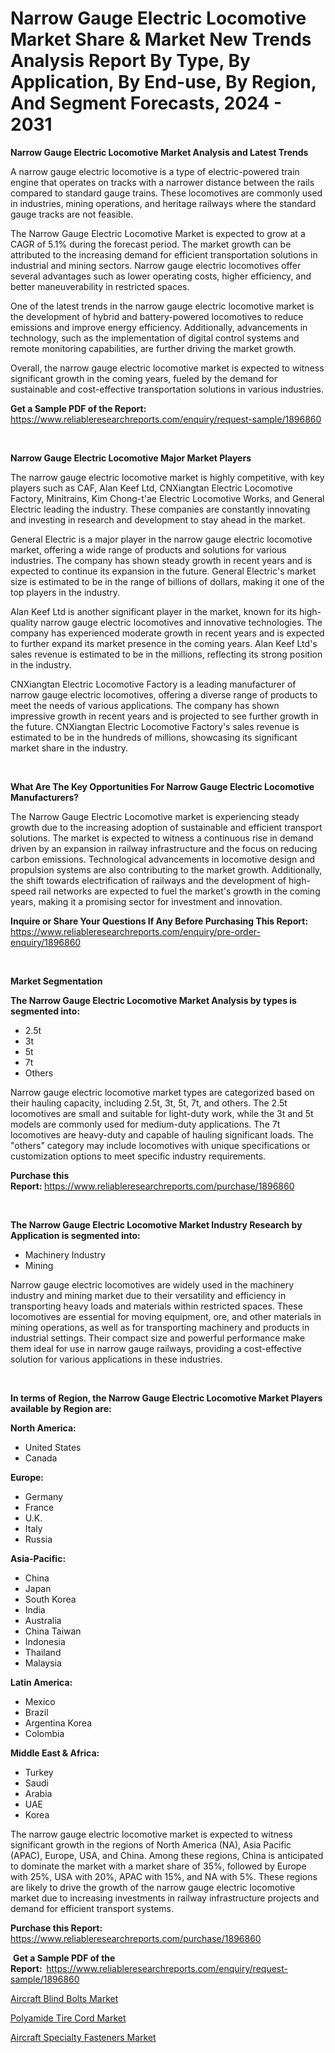 <p><h1>Narrow Gauge Electric Locomotive Market Share & Market New Trends Analysis Report By Type, By Application, By End-use, By Region, And Segment Forecasts, 2024 - 2031</h1></p><p><strong>Narrow Gauge Electric Locomotive Market Analysis and Latest Trends</strong></p>
<p><p>A narrow gauge electric locomotive is a type of electric-powered train engine that operates on tracks with a narrower distance between the rails compared to standard gauge trains. These locomotives are commonly used in industries, mining operations, and heritage railways where the standard gauge tracks are not feasible.</p><p>The Narrow Gauge Electric Locomotive Market is expected to grow at a CAGR of 5.1% during the forecast period. The market growth can be attributed to the increasing demand for efficient transportation solutions in industrial and mining sectors. Narrow gauge electric locomotives offer several advantages such as lower operating costs, higher efficiency, and better maneuverability in restricted spaces.</p><p>One of the latest trends in the narrow gauge electric locomotive market is the development of hybrid and battery-powered locomotives to reduce emissions and improve energy efficiency. Additionally, advancements in technology, such as the implementation of digital control systems and remote monitoring capabilities, are further driving the market growth.</p><p>Overall, the narrow gauge electric locomotive market is expected to witness significant growth in the coming years, fueled by the demand for sustainable and cost-effective transportation solutions in various industries.</p></p>
<p><strong>Get a Sample PDF of the Report:&nbsp;</strong> <a href="https://www.reliableresearchreports.com/enquiry/request-sample/1896860">https://www.reliableresearchreports.com/enquiry/request-sample/1896860</a></p>
<p>&nbsp;</p>
<p><strong>Narrow Gauge Electric Locomotive Major Market Players</strong></p>
<p><p>The narrow gauge electric locomotive market is highly competitive, with key players such as CAF, Alan Keef Ltd, CNXiangtan Electric Locomotive Factory, Minitrains, Kim Chong-t'ae Electric Locomotive Works, and General Electric leading the industry. These companies are constantly innovating and investing in research and development to stay ahead in the market.</p><p>General Electric is a major player in the narrow gauge electric locomotive market, offering a wide range of products and solutions for various industries. The company has shown steady growth in recent years and is expected to continue its expansion in the future. General Electric's market size is estimated to be in the range of billions of dollars, making it one of the top players in the industry.</p><p>Alan Keef Ltd is another significant player in the market, known for its high-quality narrow gauge electric locomotives and innovative technologies. The company has experienced moderate growth in recent years and is expected to further expand its market presence in the coming years. Alan Keef Ltd's sales revenue is estimated to be in the millions, reflecting its strong position in the industry.</p><p>CNXiangtan Electric Locomotive Factory is a leading manufacturer of narrow gauge electric locomotives, offering a diverse range of products to meet the needs of various applications. The company has shown impressive growth in recent years and is projected to see further growth in the future. CNXiangtan Electric Locomotive Factory's sales revenue is estimated to be in the hundreds of millions, showcasing its significant market share in the industry.</p></p>
<p>&nbsp;</p>
<p><strong>What Are The Key Opportunities For Narrow Gauge Electric Locomotive Manufacturers?</strong></p>
<p><p>The Narrow Gauge Electric Locomotive market is experiencing steady growth due to the increasing adoption of sustainable and efficient transport solutions. The market is expected to witness a continuous rise in demand driven by an expansion in railway infrastructure and the focus on reducing carbon emissions. Technological advancements in locomotive design and propulsion systems are also contributing to the market growth. Additionally, the shift towards electrification of railways and the development of high-speed rail networks are expected to fuel the market's growth in the coming years, making it a promising sector for investment and innovation.</p></p>
<p><strong>Inquire or Share Your Questions If Any Before Purchasing This Report:</strong> <a href="https://www.reliableresearchreports.com/enquiry/pre-order-enquiry/1896860">https://www.reliableresearchreports.com/enquiry/pre-order-enquiry/1896860</a></p>
<p>&nbsp;</p>
<p><strong>Market Segmentation</strong></p>
<p><strong>The Narrow Gauge Electric Locomotive Market Analysis by types is segmented into:</strong></p>
<p><ul><li>2.5t</li><li>3t</li><li>5t</li><li>7t</li><li>Others</li></ul></p>
<p><p>Narrow gauge electric locomotive market types are categorized based on their hauling capacity, including 2.5t, 3t, 5t, 7t, and others. The 2.5t locomotives are small and suitable for light-duty work, while the 3t and 5t models are commonly used for medium-duty applications. The 7t locomotives are heavy-duty and capable of hauling significant loads. The "others" category may include locomotives with unique specifications or customization options to meet specific industry requirements.</p></p>
<p><strong>Purchase this Report:&nbsp;</strong><a href="https://www.reliableresearchreports.com/purchase/1896860">https://www.reliableresearchreports.com/purchase/1896860</a></p>
<p>&nbsp;</p>
<p><strong>The Narrow Gauge Electric Locomotive Market Industry Research by Application is segmented into:</strong></p>
<p><ul><li>Machinery Industry</li><li>Mining</li></ul></p>
<p><p>Narrow gauge electric locomotives are widely used in the machinery industry and mining market due to their versatility and efficiency in transporting heavy loads and materials within restricted spaces. These locomotives are essential for moving equipment, ore, and other materials in mining operations, as well as for transporting machinery and products in industrial settings. Their compact size and powerful performance make them ideal for use in narrow gauge railways, providing a cost-effective solution for various applications in these industries.</p></p>
<p>&nbsp;</p>
<p><strong>In terms of Region, the Narrow Gauge Electric Locomotive Market Players available by Region are:</strong></p>
<p>
    <p> <strong> North America: </strong>
        <ul>
            <li>United States</li>
            <li>Canada</li>
        </ul>
        </p> 
    <p> <strong> Europe: </strong>
        <ul>
            <li>Germany</li>
            <li>France</li>
            <li>U.K.</li>
            <li>Italy</li>
            <li>Russia</li>
        </ul>
        </p> 
    <p> <strong> Asia-Pacific: </strong>
        <ul>
            <li>China</li>
            <li>Japan</li>
            <li>South Korea</li>
            <li>India</li>
            <li>Australia</li>
            <li>China Taiwan</li>
            <li>Indonesia</li>
            <li>Thailand</li>
            <li>Malaysia</li>
        </ul>
        </p> 
    <p> <strong> Latin America: </strong>
        <ul>
            <li>Mexico</li>
            <li>Brazil</li>
            <li>Argentina Korea</li>
            <li>Colombia</li>
        </ul>
        </p> 
    <p> <strong> Middle East & Africa: </strong>
        <ul>
            <li>Turkey</li>
            <li>Saudi</li>
            <li>Arabia</li>
            <li>UAE</li>
            <li>Korea</li>
        </ul>
    </p>
    </p>
<p><p>The narrow gauge electric locomotive market is expected to witness significant growth in the regions of North America (NA), Asia Pacific (APAC), Europe, USA, and China. Among these regions, China is anticipated to dominate the market with a market share of 35%, followed by Europe with 25%, USA with 20%, APAC with 15%, and NA with 5%. These regions are likely to drive the growth of the narrow gauge electric locomotive market due to increasing investments in railway infrastructure projects and demand for efficient transport systems.</p></p>
<p><strong>Purchase this Report: </strong><a href="https://www.reliableresearchreports.com/purchase/1896860">https://www.reliableresearchreports.com/purchase/1896860</a></p>
<p>&nbsp;<strong>Get a Sample PDF of the Report:&nbsp;&nbsp;</strong><a href="https://www.reliableresearchreports.com/enquiry/request-sample/1896860">https://www.reliableresearchreports.com/enquiry/request-sample/1896860</a></p>
<p><strong></strong></p>
<p><p><a href="https://view.publitas.com/reportprime-1/aircraft-blind-bolts-market-growth-market-trends-covid-19-impact-and-forecasts-for-period-from-2023-2030/">Aircraft Blind Bolts Market</a></p><p><a href="https://view.publitas.com/reportprime-1/polyamide-tire-cord-market-size-market-trends-and-growth-outlook-forecasted-for-period-from-2023-to-2030/">Polyamide Tire Cord Market</a></p><p><a href="https://view.publitas.com/reportprime-1/aircraft-specialty-fasteners-market-research-report-provides-thorough-industry-overview-which-offers-an-in-depth-analysis-of-product-trends-and-new-market-divisions/">Aircraft Specialty Fasteners Market</a></p></p>